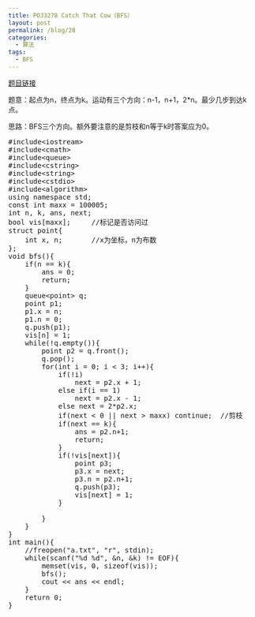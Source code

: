 ```yaml
---
title: POJ3278 Catch That Cow（BFS）
layout: post
permalink: /blog/28
categories:
  - 算法
tags:
  - BFS
---
```

<a href="http://poj.org/problem?id=3278" target="_blank">题目链接</a>

题意：起点为n，终点为k。运动有三个方向：n-1，n+1，2*n。最少几步到达k点。

思路：BFS三个方向。额外要注意的是剪枝和n等于k时答案应为0。

<pre class="brush: cpp; title: ; notranslate" title="">#include&lt;iostream&gt;
#include&lt;cmath&gt;
#include&lt;queue&gt;
#include&lt;cstring&gt;
#include&lt;string&gt;
#include&lt;cstdio&gt;
#include&lt;algorithm&gt;
using namespace std;
const int maxx = 100005;
int n, k, ans, next;
bool vis[maxx];     //标记是否访问过
struct point{
    int x, n;       //x为坐标，n为布数
};
void bfs(){
    if(n == k){
        ans = 0;
        return;
    }
    queue&lt;point&gt; q;
    point p1;
    p1.x = n;
    p1.n = 0;
    q.push(p1);
    vis[n] = 1;
    while(!q.empty()){
        point p2 = q.front();
        q.pop();
        for(int i = 0; i &lt; 3; i++){
            if(!i)
                next = p2.x + 1;
            else if(i == 1)
                next = p2.x - 1;
            else next = 2*p2.x;
            if(next &lt; 0 || next &gt; maxx) continue;  //剪枝
            if(next == k){
                ans = p2.n+1;
                return;
            }
            if(!vis[next]){
                point p3;
                p3.x = next;
                p3.n = p2.n+1;
                q.push(p3);
                vis[next] = 1;
            }

        }
    }
}
int main(){
    //freopen("a.txt", "r", stdin);
    while(scanf("%d %d", &n, &k) != EOF){
        memset(vis, 0, sizeof(vis));
        bfs();
        cout &lt;&lt; ans &lt;&lt; endl;
    }
    return 0;
}
</pre>